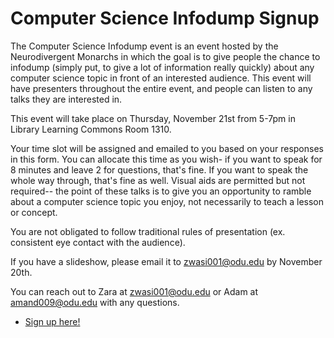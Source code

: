 # Computer Science Infodump Signup

The Computer Science Infodump event is an event hosted by the Neurodivergent Monarchs in which the goal is to give people the chance to infodump (simply put, to give a lot of information really quickly) about any computer science topic in front of an interested audience. This event will have presenters throughout the entire event, and people can listen to any talks they are interested in.

This event will take place on Thursday, November 21st from 5-7pm in Library Learning Commons Room 1310.

Your time slot will be assigned and emailed to you based on your responses in this form. You can allocate this time as you wish- if you want to speak for 8 minutes and leave 2 for questions, that's fine. If you want to speak the whole way through, that's fine as well. Visual aids are permitted but not required-- the point of these talks is to give you an opportunity to ramble about a computer science topic you enjoy, not necessarily to teach a lesson or concept.

You are not obligated to follow traditional rules of presentation (ex. consistent eye contact with the audience).

If you have a slideshow, please email it to zwasi001@odu.edu by November 20th.

You can reach out to Zara at zwasi001@odu.edu or Adam at amand009@odu.edu with any questions.

- [Sign up here!](https://calendly.com/ehanc001-odu)
